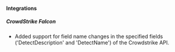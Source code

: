 
#### Integrations

##### CrowdStrike Falcon

- Added support for field name changes in the specified fields ('DetectDescription' and 'DetectName') of the Crowdstrike API.
